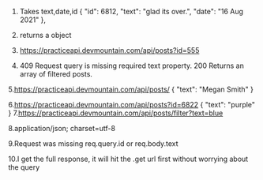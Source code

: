 1. Takes text,date,id
{
        "id": 6812,
        "text": "glad its over.",
        "date": "16 Aug 2021"
    },

2. returns a object

3. https://practiceapi.devmountain.com/api/posts?id=555

4. 409 Request query is missing required text property.
200	Returns an array of filtered posts.

5.https://practiceapi.devmountain.com/api/posts/
{
  "text": "Megan Smith"
}

6.https://practiceapi.devmountain.com/api/posts?id=6822
{
  "text": "purple"
}
7.https://practiceapi.devmountain.com/api/posts/filter?text=blue

8.application/json; charset=utf-8

9.Request was missing req.query.id or req.body.text

10.I get the full response, it will hit the .get url first without worrying about the query